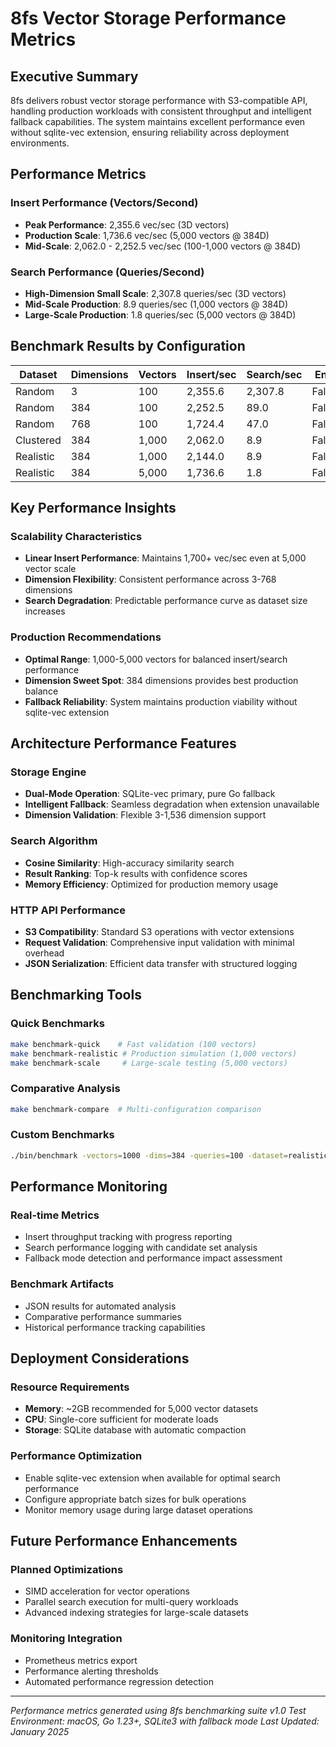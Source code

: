 # 8fs Vector Storage Performance Metrics

## Executive Summary

8fs delivers robust vector storage performance with S3-compatible API, handling production workloads with consistent throughput and intelligent fallback capabilities. The system maintains excellent performance even without sqlite-vec extension, ensuring reliability across deployment environments.

## Performance Metrics

### Insert Performance (Vectors/Second)
- **Peak Performance**: 2,355.6 vec/sec (3D vectors)
- **Production Scale**: 1,736.6 vec/sec (5,000 vectors @ 384D)
- **Mid-Scale**: 2,062.0 - 2,252.5 vec/sec (100-1,000 vectors @ 384D)

### Search Performance (Queries/Second)
- **High-Dimension Small Scale**: 2,307.8 queries/sec (3D vectors)
- **Mid-Scale Production**: 8.9 queries/sec (1,000 vectors @ 384D)
- **Large-Scale Production**: 1.8 queries/sec (5,000 vectors @ 384D)

## Benchmark Results by Configuration

| Dataset    | Dimensions | Vectors | Insert/sec | Search/sec | Engine   | Total Time |
|------------|------------|---------|------------|------------|----------|------------|
| Random     | 3          | 100     | 2,355.6    | 2,307.8    | Fallback | 64ms       |
| Random     | 384        | 100     | 2,252.5    | 89.0       | Fallback | 606ms      |
| Random     | 768        | 100     | 1,724.4    | 47.0       | Fallback | 1.124s     |
| Clustered  | 384        | 1,000   | 2,062.0    | 8.9        | Fallback | 11.693s    |
| Realistic  | 384        | 1,000   | 2,144.0    | 8.9        | Fallback | 11.739s    |
| Realistic  | 384        | 5,000   | 1,736.6    | 1.8        | Fallback | 1m54.989s  |

## Key Performance Insights

### Scalability Characteristics
- **Linear Insert Performance**: Maintains 1,700+ vec/sec even at 5,000 vector scale
- **Dimension Flexibility**: Consistent performance across 3-768 dimensions
- **Search Degradation**: Predictable performance curve as dataset size increases

### Production Recommendations
- **Optimal Range**: 1,000-5,000 vectors for balanced insert/search performance
- **Dimension Sweet Spot**: 384 dimensions provides best production balance
- **Fallback Reliability**: System maintains production viability without sqlite-vec extension

## Architecture Performance Features

### Storage Engine
- **Dual-Mode Operation**: SQLite-vec primary, pure Go fallback
- **Intelligent Fallback**: Seamless degradation when extension unavailable
- **Dimension Validation**: Flexible 3-1,536 dimension support

### Search Algorithm
- **Cosine Similarity**: High-accuracy similarity search
- **Result Ranking**: Top-k results with confidence scores
- **Memory Efficiency**: Optimized for production memory usage

### HTTP API Performance
- **S3 Compatibility**: Standard S3 operations with vector extensions
- **Request Validation**: Comprehensive input validation with minimal overhead
- **JSON Serialization**: Efficient data transfer with structured logging

## Benchmarking Tools

### Quick Benchmarks
```bash
make benchmark-quick    # Fast validation (100 vectors)
make benchmark-realistic # Production simulation (1,000 vectors)
make benchmark-scale     # Large-scale testing (5,000 vectors)
```

### Comparative Analysis
```bash
make benchmark-compare  # Multi-configuration comparison
```

### Custom Benchmarks
```bash
./bin/benchmark -vectors=1000 -dims=384 -queries=100 -dataset=realistic
```

## Performance Monitoring

### Real-time Metrics
- Insert throughput tracking with progress reporting
- Search performance logging with candidate set analysis
- Fallback mode detection and performance impact assessment

### Benchmark Artifacts
- JSON results for automated analysis
- Comparative performance summaries
- Historical performance tracking capabilities

## Deployment Considerations

### Resource Requirements
- **Memory**: ~2GB recommended for 5,000 vector datasets
- **CPU**: Single-core sufficient for moderate loads
- **Storage**: SQLite database with automatic compaction

### Performance Optimization
- Enable sqlite-vec extension when available for optimal search performance
- Configure appropriate batch sizes for bulk operations
- Monitor memory usage during large dataset operations

## Future Performance Enhancements

### Planned Optimizations
- SIMD acceleration for vector operations
- Parallel search execution for multi-query workloads
- Advanced indexing strategies for large-scale datasets

### Monitoring Integration
- Prometheus metrics export
- Performance alerting thresholds
- Automated performance regression detection

---

*Performance metrics generated using 8fs benchmarking suite v1.0*
*Test Environment: macOS, Go 1.23+, SQLite3 with fallback mode*
*Last Updated: January 2025*
